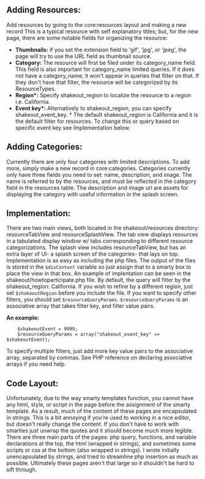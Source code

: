 Adding Resources:
-----------------
Add resources by going to the core:resources layout and making a new record
This is a typical resource with self explanatory titles; but, for the new page, there are some notable fields for organizing the resource:
  + **Thumbnails:** if you set the extension field to 'gif', 'jpg', or 'jpeg', the page will try to use the URL field as thumbnail source. 
  + **Category:** The resource will first be filed under its category_name field. This field is also important for category_name limited queries. If it does not have a category_name, it won't appear in queries that filter on that. If they don't have that filter, the resource will be categorized by its ResourceTypes.
  + **Region\*:** Specify shakeout_region to localize the resource to a region i.e. California. 
  + **Event key\*:** Alternatively to shakeout_region, you can specify shakeout_event_key.
\* The default shakeout_region is California and it is the default filter for resources. To change this or query based on specific event key see Implementation below.

Adding Categories:
-----------------
Currently there are only four categories with limited descriptions. To add more, simply make a new record in core:categories. 
Categories currently only have three fields you need to set: name, description, and image. The name is referred to by the resources, and must be reflected in the category field in the resources table.
The description and image url are assets for displaying the category with useful information in the splash screen.

Implementation:
-----------------
There are two main views, both located in the shakeout/resources directory: resourceTabView and resourceSplashView. The tab view displays resources in a tabulated display window w/ tabs corresponding to different resource categorizations. The splash view includes resourceTabView, but has an extra layer of UI- a splash screen of the categories- that lays on top.
Implementation is as easy as including the php files. The output of the files is stored in the `$divContent` variable so just assign that to a smarty box to place the view in that box. An example of implentation can be seen in the shakeout/howtoparticipate.php file.
By default, the query will filter by the shakeout_region: California. If you wish to refine by a different region, just set `$shakeoutRegion` before you include the file. If you want to specify other filters, you should set `$resourceQueryParams`.
`$resourceQueryParams` is an associative array that takes filter key, and filter value pairs. 

  **An example:**
````	
    $shakeoutEvent = 9999;
    $resourceQueryParams = array("shakeout_event_key" => $shakeoutEvent);
````
To specify multiple filters, just add more key value pairs to the associative array, separated by commas. See PHP reference on declaring associative arrays if you need help.

Code Layout:
-----------------
Unfortunately, due to the way smarty templates function, you cannot have any html, style, or script in the page before the assignment of the smarty template. As a result, much of the content of these pages are encapsulated in strings. This is a bit annoying if you're used to working in a nice editor, but doesn't really change the content. If you don't have to work with smarties just unwrap the quotes and it should become much more legible. 
There are three main parts of the pages: php query, functions, and variable declarations at the top, the html (wrapped in strings), and sometimes some scripts or css at the bottom (also wrapped in strings).
I wrote initially unencapsulated by strings, and tried to streamline php insertion as much as possible. Ultimately these pages aren't that large so it shouldn't be hard to sift through. 	
